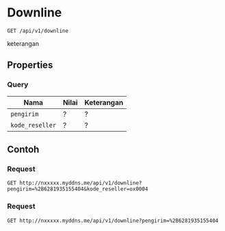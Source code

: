 # Downline
```http
GET /api/v1/downline
```
keterangan
## Properties
### Query
Nama  | Nilai | Keterangan
--- | --- | ---
<code>pengirim</code> | ? | ?
<code>kode_reseller</code> | ? | ?

## Contoh

### Request
```http
GET http://nxxxxx.myddns.me/api/v1/downline?pengirim=%2B6281935155404&kode_reseller=ox0004
```

### Request
```http
GET http://nxxxxx.myddns.me/api/v1/downline?pengirim=%2B6281935155404
```
